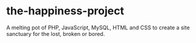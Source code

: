 # the-happiness-project
A melting pot of PHP, JavaScript, MySQL, HTML and CSS to create a site sanctuary for the lost, broken or bored.
